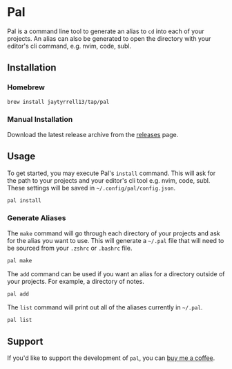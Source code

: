 # Pal

Pal is a command line tool to generate an alias to `cd` into each of your projects. An alias can also be generated to open the directory with your editor's cli command, e.g. nvim, code, subl.

## Installation

### Homebrew

```bash
brew install jaytyrrell13/tap/pal
```

### Manual Installation

Download the latest release archive from the [releases](https://github.com/jaytyrrell13/pal/releases) page.

## Usage

To get started, you may execute Pal's `install` command. This will ask for the path to your projects and your editor's cli tool e.g. nvim, code, subl. These settings will be saved in `~/.config/pal/config.json`.

```bash
pal install
```

### Generate Aliases

The `make` command will go through each directory of your projects and ask for the alias you want to use. This will generate a `~/.pal` file that will need to be sourced from your `.zshrc` or `.bashrc` file.

```bash
pal make
```

The `add` command can be used if you want an alias for a directory outside of your projects. For example, a directory of notes.

```bash
pal add
```

The `list` command will print out all of the aliases currently in `~/.pal`.

```bash
pal list
```

## Support

If you'd like to support the development of `pal`, you can [buy me a coffee](https://www.buymeacoffee.com/jaytyrrell).
